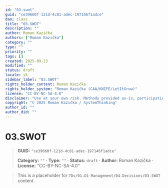```yaml
---
id: "03.swot"
guid: "ce39660f-121d-4c81-adec-197146f1adce"
dao: class
title: "03.SWOT"
description: ""
author: Roman Kazička
authors: ["Roman Kazička"]
category: ""
type: ""
priority: ""
tags: []
created: 2025-09-23
modified: ""
status: draft
locale: sk
sidebar_label: "03.SWOT"
rights_holder_content: Roman Kazička
rights_holder_system: "Roman Kazička (CAA/KNIFE/LetItGrow)"
license: "CC-BY-NC-SA-4.0"
disclaimer: "Use at your own risk. Methods provided as-is; participation is voluntary and context-aware."
copyright: "© 2025 Roman Kazička / SystemThinking"
author_id: ""
author_did: ""
---
```

# 03.SWOT
<!-- fm-visible: start -->

> **GUID:** `"ce39660f-121d-4c81-adec-197146f1adce"`
>   
> **Category:** `""` · **Type:** `""` · **Status:** `draft` · **Author:** Roman Kazička · **License:** "CC-BY-NC-SA-4.0"
<!-- fm-visible: end -->


> This is a placeholder for `7Ds/01.D1-Management/04.Decisions/03.SWOT` content.
